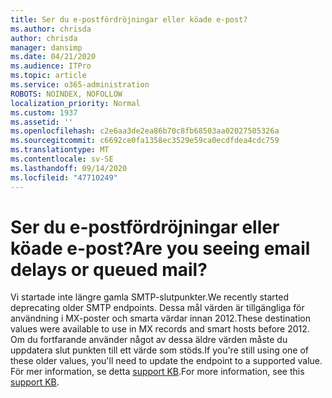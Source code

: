 ```yaml
---
title: Ser du e-postfördröjningar eller köade e-post?
ms.author: chrisda
author: chrisda
manager: dansimp
ms.date: 04/21/2020
ms.audience: ITPro
ms.topic: article
ms.service: o365-administration
ROBOTS: NOINDEX, NOFOLLOW
localization_priority: Normal
ms.custom: 1937
ms.assetid: ''
ms.openlocfilehash: c2e6aa3de2ea86b70c8fb68503aa02027505326a
ms.sourcegitcommit: c6692ce0fa1358ec3529e59ca0ecdfdea4cdc759
ms.translationtype: MT
ms.contentlocale: sv-SE
ms.lasthandoff: 09/14/2020
ms.locfileid: "47710249"
---
```

# <a name="are-you-seeing-email-delays-or-queued-mail"></a><span data-ttu-id="5c3f1-102">Ser du e-postfördröjningar eller köade e-post?</span><span class="sxs-lookup"><span data-stu-id="5c3f1-102">Are you seeing email delays or queued mail?</span></span>

<span data-ttu-id="5c3f1-103">Vi startade inte längre gamla SMTP-slutpunkter.</span><span class="sxs-lookup"><span data-stu-id="5c3f1-103">We recently started deprecating older SMTP endpoints.</span></span> <span data-ttu-id="5c3f1-104">Dessa mål värden är tillgängliga för användning i MX-poster och smarta värdar innan 2012.</span><span class="sxs-lookup"><span data-stu-id="5c3f1-104">These destination values were available to use in MX records and smart hosts before 2012.</span></span> <span data-ttu-id="5c3f1-105">Om du fortfarande använder något av dessa äldre värden måste du uppdatera slut punkten till ett värde som stöds.</span><span class="sxs-lookup"><span data-stu-id="5c3f1-105">If you're still using one of these older values, you'll need to update the endpoint to a supported value.</span></span> <span data-ttu-id="5c3f1-106">För mer information, se detta [support KB](https://support.microsoft.com/help/4057301/attr35-response-code-when-mail-is-sent-to-eop-exo).</span><span class="sxs-lookup"><span data-stu-id="5c3f1-106">For more information, see this [support KB](https://support.microsoft.com/help/4057301/attr35-response-code-when-mail-is-sent-to-eop-exo).</span></span>
